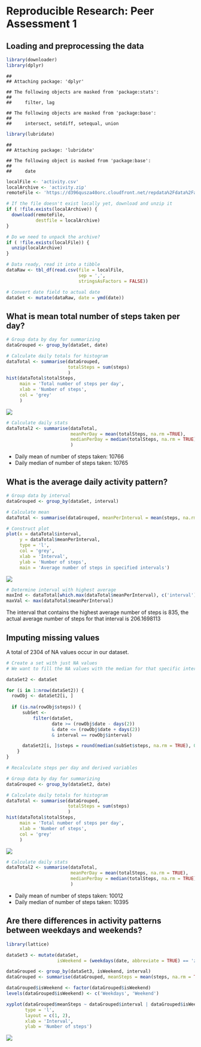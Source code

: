 # Reproducible Research: Peer Assessment 1

## Loading and preprocessing the data

```r
library(downloader)
library(dplyr)
```

```
## 
## Attaching package: 'dplyr'
```

```
## The following objects are masked from 'package:stats':
## 
##     filter, lag
```

```
## The following objects are masked from 'package:base':
## 
##     intersect, setdiff, setequal, union
```

```r
library(lubridate)
```

```
## 
## Attaching package: 'lubridate'
```

```
## The following object is masked from 'package:base':
## 
##     date
```

```r
localFile <- 'activity.csv'
localArchive <- 'activity.zip'
remoteFile <- 'https://d396qusza40orc.cloudfront.net/repdata%2Fdata%2Factivity.zip'

# If the file doesn't exist locally yet, download and unzip it
if ( !file.exists(localArchive)) {
  download(remoteFile,
           destfile = localArchive)
}

# Do we need to unpack the archive?
if ( !file.exists(localFile)) {
  unzip(localArchive)
}

# Data ready, read it into a tibble
dataRaw <- tbl_df(read.csv(file = localFile,
                           sep = ',', 
                           stringsAsFactors = FALSE))

# Convert date field to actual date
dataSet <- mutate(dataRaw, date = ymd(date))
```

## What is mean total number of steps taken per day?

```r
# Group data by day for summarizing
dataGrouped <- group_by(dataSet, date)

# Calculate daily totals for histogram
dataTotal <- summarise(dataGrouped, 
                       totalSteps = sum(steps)
                       )
hist(dataTotal$totalSteps,
     main = 'Total number of steps per day',
     xlab = 'Number of steps',
     col = 'grey'
     )
```

![](PA1_Template_files/figure-html/unnamed-chunk-2-1.png)<!-- -->

```r
# Calculate daily stats
dataTotal2 <- summarise(dataTotal, 
                        meanPerDay = mean(totalSteps, na.rm =TRUE),
                        medianPerDay = median(totalSteps, na.rm = TRUE)
                        )
```

- Daily mean of number of steps taken: 10766
- Daily median of number of steps taken: 10765

## What is the average daily activity pattern?

```r
# Group data by interval
dataGrouped <- group_by(dataSet, interval)

# Calculate mean
dataTotal <- summarise(dataGrouped, meanPerInterval = mean(steps, na.rm = TRUE))

# Construct plot
plot(x = dataTotal$interval,
     y = dataTotal$meanPerInterval,
     type = 'l',
     col = 'grey',
     xlab = 'Interval',
     ylab = 'Number of steps',
     main = 'Average number of steps in specified intervals')
```

![](PA1_Template_files/figure-html/unnamed-chunk-3-1.png)<!-- -->

```r
# Determine interval with highest average
maxInd <- dataTotal[which.max(dataTotal$meanPerInterval), c('interval')]
maxVal <- max(dataTotal$meanPerInterval)
```

The interval that contains the highest average number of steps is 835, the actual average number of steps for that interval is 206.1698113

## Imputing missing values
A total of 2304 of NA values occur in our dataset.


```r
# Create a set with just NA values
# We want to fill the NA values with the median for that specific interval of the 2 days before and 2 days after the NA value

dataSet2 <- dataSet

for (i in 1:nrow(dataSet2)) {
  rowObj <- dataSet2[i, ]
  
  if (is.na(rowObj$steps)) {
      subSet <- 
          filter(dataSet, 
                 date >= (rowObj$date - days(2)) 
                 & date <= (rowObj$date + days(2)) 
                 & interval == rowObj$interval)

      dataSet2[i, ]$steps = round(median(subSet$steps, na.rm = TRUE), 0)
    }
}

# Recalculate steps per day and derived variables

# Group data by day for summarizing
dataGrouped <- group_by(dataSet2, date)

# Calculate daily totals for histogram
dataTotal <- summarise(dataGrouped, 
                       totalSteps = sum(steps)
                       )
hist(dataTotal$totalSteps,
     main = 'Total number of steps per day',
     xlab = 'Number of steps',
     col = 'grey'
     )
```

![](PA1_Template_files/figure-html/unnamed-chunk-4-1.png)<!-- -->

```r
# Calculate daily stats
dataTotal2 <- summarise(dataTotal, 
                        meanPerDay = mean(totalSteps, na.rm = TRUE),
                        medianPerDay = median(totalSteps, na.rm = TRUE)
                        )
```

- Daily mean of number of steps taken: 10012
- Daily median of number of steps taken: 10395

## Are there differences in activity patterns between weekdays and weekends?


```r
library(lattice)

dataSet3 <- mutate(dataSet,
                   isWeekend = (weekdays(date, abbreviate = TRUE) == 'za') | (weekdays(date, abbreviate = TRUE) == 'zo'))

dataGrouped <- group_by(dataSet3, isWeekend, interval)
dataGrouped <- summarise(dataGrouped, meanSteps = mean(steps, na.rm = TRUE))

dataGrouped$isWeekend <- factor(dataGrouped$isWeekend)
levels(dataGrouped$isWeekend) <- c('Weekdays', 'Weekend')

xyplot(dataGrouped$meanSteps ~ dataGrouped$interval | dataGrouped$isWeekend,
       type = 'l',
       layout = c(1, 2),
       xlab = 'Interval',
       ylab = 'Number of steps')
```

![](PA1_Template_files/figure-html/unnamed-chunk-5-1.png)<!-- -->

